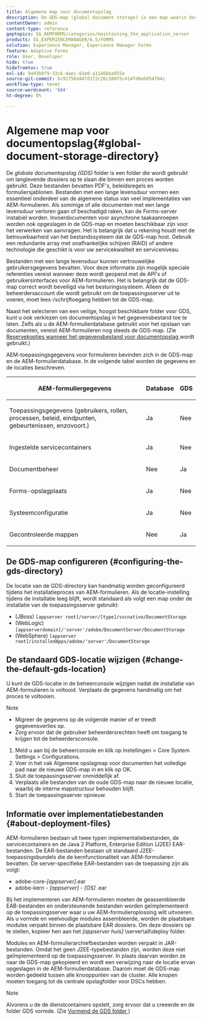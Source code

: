 ```yaml
---
title: Algemene map voor documentopslag
description: De GDS-map (global document storage) is een map waarin bestanden van lange duur worden opgeslagen die in een proces worden gebruikt.
contentOwner: admin
content-type: reference
geptopics: SG_AEMFORMS/categories/maintaining_the_application_server
products: SG_EXPERIENCEMANAGER/6.5/FORMS
solution: Experience Manager, Experience Manager Forms
feature: Adaptive Forms
role: User, Developer
hide: true
hidefromtoc: true
exl-id: 9a93b8f9-33cb-4aec-81e0-a1146bba955a
source-git-commit: bc91f56d447d1f2c26c160f5c414fd0e6054f84c
workflow-type: tm+mt
source-wordcount: '684'
ht-degree: 0%

---
```


# Algemene map voor documentopslag{#global-document-storage-directory}

De *globale documentopslag (GDS)* folder is een folder die wordt gebruikt om langlevende dossiers op te slaan die binnen een proces worden gebruikt. Deze bestanden bevatten PDF&#39;s, beleidsregels en formuliersjablonen. Bestanden met een lange levensduur vormen een essentieel onderdeel van de algemene status van veel implementaties van AEM-formulieren. Als sommige of alle documenten met een lange levensduur verloren gaan of beschadigd raken, kan de Forms-server instabiel worden. Invoerdocumenten voor asynchrone taakaanroepen worden ook opgeslagen in de GDS-map en moeten beschikbaar zijn voor het verwerken van aanvragen. Het is belangrijk dat u rekening houdt met de betrouwbaarheid van het bestandssysteem dat de GDS-map host. Gebruik een redundante array met onafhankelijke schijven (RAID) of andere technologie die geschikt is voor uw servicekwaliteit en serviceniveau.

Bestanden met een lange levensduur kunnen vertrouwelijke gebruikersgegevens bevatten. Voor deze informatie zijn mogelijk speciale referenties vereist wanneer deze wordt geopend met de API&#39;s of gebruikersinterfaces voor AEM-formulieren. Het is belangrijk dat de GDS-map correct wordt beveiligd via het besturingssysteem. Alleen de beheerdersaccount die wordt gebruikt om de toepassingsserver uit te voeren, moet lees-/schrijftoegang hebben tot de GDS-map.

Naast het selecteren van een veilige, hoogst beschikbare folder voor GDS, kunt u ook verkiezen om documentopslag in het gegevensbestand toe te laten. Zelfs als u de AEM-formulierdatabase gebruikt voor het opslaan van documenten, vereist AEM-formulieren nog steeds de GDS-map. (Zie [ Reservekopties wanneer het gegevensbestand voor documentopslag ](/help/forms/using/admin-help/files-back-recover.md#backup-options-when-database-is-used-for-document-storage) wordt gebruikt.)

AEM-toepassingsgegevens voor formulieren bevinden zich in de GDS-map en de AEM-formulierdatabase. In de volgende tabel worden de gegevens en de locaties beschreven.

<table>
 <thead>
  <tr>
   <th><p>AEM-formuliergegevens</p></th>
   <th><p>Database</p></th>
   <th><p>GDS</p></th>
  </tr>
 </thead>
 <tbody>
  <tr>
   <td><p>Toepassingsgegevens (gebruikers, rollen, processen, beleid, eindpunten, gebeurtenissen, enzovoort.)</p></td>
   <td><p>Ja</p></td>
   <td><p>Nee</p></td>
  </tr>
  <tr>
   <td><p>Ingestelde servicecontainers</p></td>
   <td><p>Ja</p></td>
   <td><p>Nee</p></td>
  </tr>
  <tr>
   <td><p>Documentbeheer </p></td>
   <td><p>Nee</p></td>
   <td><p>Ja</p></td>
  </tr>
  <tr>
   <td><p>Forms-opslagplaats</p></td>
   <td><p>Ja</p></td>
   <td><p>Nee</p></td>
  </tr>
  <tr>
   <td><p>Systeemconfiguratie</p></td>
   <td><p>Ja</p></td>
   <td><p>Nee</p></td>
  </tr>
  <tr>
   <td><p>Gecontroleerde mappen</p></td>
   <td><p>Nee</p></td>
   <td><p>Ja</p></td>
  </tr>
 </tbody>
</table>

## De GDS-map configureren {#configuring-the-gds-directory}

De locatie van de GDS-directory kan handmatig worden geconfigureerd tijdens het installatieproces van AEM-formulieren. Als de locatie-instelling tijdens de installatie leeg blijft, wordt standaard als volgt een map onder de installatie van de toepassingsserver gebruikt:

* (JBoss) `[appserver root]/server/[type]/svcnative/DocumentStorage`
* (WebLogic) `[appserverdomain]/'server'/adobe/DocumentServer/DocumentStorage`
* (WebSphere) `[appserver root]/installedApps/adobe/'server'/DocumentStorage`

## De standaard GDS-locatie wijzigen {#change-the-default-gds-location}

U kunt de GDS-locatie in de beheerconsole wijzigen nadat de installatie van AEM-formulieren is voltooid. Verplaats de gegevens handmatig om het proces te voltooien.

>[!NOTE]
>
>* Migreer de gegevens op de volgende manier of er treedt gegevensverlies op.
>* Zorg ervoor dat de gebruiker beheerdersrechten heeft om toegang te krijgen tot de beheerdersconsole.

1. Meld u aan bij de beheerconsole en klik op Instellingen > Core System Settings > Configurations.
1. Voer in het vak Algemene opslagmap voor documenten het volledige pad naar de nieuwe GDS-map in en klik op OK.
1. Sluit de toepassingsserver onmiddellijk af.
1. Verplaats alle bestanden van de oude GDS-map naar de nieuwe locatie, waarbij de interne mapstructuur behouden blijft.
1. Start de toepassingsserver opnieuw.

## Informatie over implementatiebestanden {#about-deployment-files}

AEM-formulieren bestaan uit twee typen implementatiebestanden, de servicecontainers en de Java 2 Platform, Enterprise Edition (J2EE) EAR-bestanden. De EAR-bestanden bestaan uit standaard J2EE-toepassingsbundels die de kernfunctionaliteit van AEM-formulieren bevatten. De server-specifieke EAR-bestanden van de toepassing zijn als volgt:

* adobe-core-*[appserver]*.ear
* adobe-kern - *[appserver]* - *[OS]* .ear

Bij het implementeren van AEM-formulieren moeten de geassembleerde EAB-bestanden en ondersteunende bestanden worden geïmplementeerd op de toepassingsserver waar u uw AEM-formulieroplossing wilt uitvoeren. Als u vormde en veelvoudige modules assembleerde, worden de plaatsbare modules verpakt binnen de plaatsbare EAR dossiers. Om deze dossiers op te stellen, kopieer hen aan het *[appserver huis]* \server\all\deploy folder.

Modules en AEM-formulierarchiefbestanden worden verpakt in JAR-bestanden. Omdat het geen J2EE-typebestanden zijn, worden deze niet geïmplementeerd op de toepassingsserver. In plaats daarvan worden ze naar de GDS-map gekopieerd en wordt een verwijzing naar de locatie ervan opgeslagen in de AEM-formulierdatabase. Daarom moet de GDS-map worden gedeeld tussen alle knooppunten van de cluster. Alle knopen moeten toegang tot de centrale opslagfolder voor DSCs hebben.

>[!NOTE]
>
>Alvorens u de de dienstcontainers opstelt, zorg ervoor dat u creeerde en de folder GDS vormde. (Zie [ Vormend de GDS folder ](global-document-storage-directory.md#configuring-the-gds-directory))
